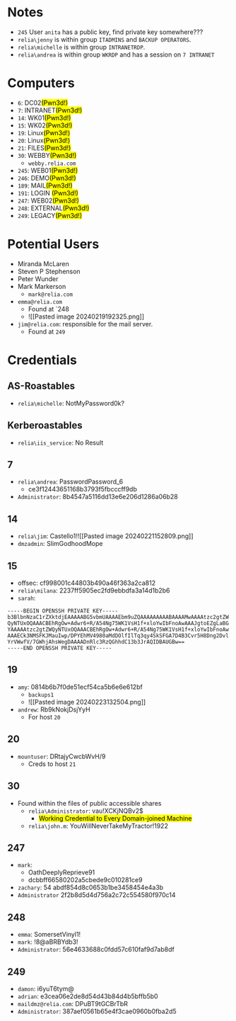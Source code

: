 # Notes
- `245` User `anita` has a public key, find private key somewhere???
- `relia\jenny` is within group `ITADMINS` and `BACKUP OPERATORS`.
- `relia\michelle` is within group `INTRANETRDP`.
- `relia\andrea` is within group `WKRDP` and has a session on `7 INTRANET`
# Computers
- `6`: DC02<mark>(Pwn3d!)</mark>
- `7`: INTRANET<mark>(Pwn3d!)</mark>
- `14`: WK01<mark>(Pwn3d!)</mark>
- `15`: WK02<mark>(Pwn3d!)</mark>
- `19`: Linux<mark>(Pwn3d!)</mark>
- `20`: Linux<mark>(Pwn3d!)</mark>
- `21`: FILES<mark>(Pwn3d!)</mark>
- `30`: WEBBY<mark>(Pwn3d!)</mark>
	- `webby.relia.com`
- `245`: WEB01<mark>(Pwn3d!)</mark>
- `246`: DEMO<mark>(Pwn3d!)</mark>
- `189`: MAIL<mark>(Pwn3d!)</mark>
- `191`: LOGIN <mark>(Pwn3d!)</mark>
- `247`: WEB02<mark>(Pwn3d!)</mark>
- `248`: EXTERNAL<mark>(Pwn3d!)</mark>
- `249`: LEGACY<mark>(Pwn3d!)</mark>
# Potential Users
- Miranda McLaren
- Steven P Stephenson
- Peter Wunder
- Mark Markerson
	- `mark@relia.com`
- `emma@relia.com`
	- Found at `248
	- ![[Pasted image 20240219192325.png]]
- `jim@relia.com`:  responsible for the mail server.
	- Found at `249`
# Credentials 
## AS-Roastables
- `relia\michelle`: NotMyPassword0k?
## Kerberoastables
- `relia\iis_service`:  No Result
## 7
- `relia\andrea`: PasswordPassword_6
	- ce3f12443651168b3793f5fbcccff9db
- `Administrator`: 8b4547a5116dd13e6e206d1286a06b28
## 14
- `relia\jim`: Castello1!![[Pasted image 20240221152809.png]]
- `dmzadmin`: SlimGodhoodMope
## 15
- offsec: cf998001c44803b490a46f363a2ca812
- `relia\milana`: 2237ff5905ec2fd9ebbdfa3a14d1b2b6
- `sarah`: 
```id_rsa
-----BEGIN OPENSSH PRIVATE KEY-----
b3BlbnNzaC1rZXktdjEAAAAABG5vbmUAAAAEbm9uZQAAAAAAAAABAAAAMwAAAAtzc2gtZW
QyNTUxOQAAACBEhRgOw+Adwr6+R/A54Ng75WK1VsH1f+xloYwIbFnoAwAAAJgtoEZgLaBG
YAAAAAtzc2gtZWQyNTUxOQAAACBEhRgOw+Adwr6+R/A54Ng75WK1VsH1f+xloYwIbFnoAw
AAAECk3NMSFKJMauIwp/DPYEhMV4980aMdDOlfIlTq3qy4SkSFGA7D4B3Cvr5H8Dng2Dvl
YrVWwfV/7GWhjAhsWegDAAAADnRlc3RzQGhhdC13b3JrAQIDBAUGBw==
-----END OPENSSH PRIVATE KEY-----
```
## 19
- `amy`: 0814b6b7f0de51ecf54ca5b6e6e612bf
	- `backups1`
	- ![[Pasted image 20240223132504.png]]
- `andrew`: Rb9kNokjDsjYyH
	- For host `20`
## 20
- `mountuser`: DRtajyCwcbWvH/9
	- Creds to host `21`
## 30
- Found within the files of public accessible shares
	- `relia\Administrator`: vau!XCKjNQBv2$
		- <mark>Working Credential to Every Domain-joined Machine</mark>
	- `relia\john.m`: YouWillNeverTakeMyTractor!1922
## 247
- `mark`: 
	- OathDeeplyReprieve91
	- dcbbff66580202a5cbede9c010281ce9
- `zachary`: 54 abdf854d8c0653b1be3458454e4a3b
- `Administrator` 2f2b8d5d4d756a2c72c554580f970c14
## 248
- `emma`: SomersetVinyl1!
- `mark`: !8@aBRBYdb3!
- `Administrator`: 56e4633688c0fdd57c610faf9d7ab8df
## 249
- `damon`: i6yuT6tym@
- `adrian`: e3cea06e2de8d54d43b84d4b5bffb5b0
- `maildmz@relia.com`: DPuBT9tGCBrTbR
- `Administrator`: 387aef0561b65e4f3cae0960b0fba2d5

